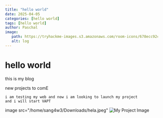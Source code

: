 ```yaml
---
title: "hello world"
date: 2025-04-05
categories: [hello world]
tags: [hello world]
author: Paschal
image:
   path: https://tryhackme-images.s3.amazonaws.com/room-icons/678ecc92c80aa206339f0f23-1738938756523
   alt: log
---
```



# hello world

this is my blog
 
 new projects to comE

 ```
 i am testing my web and now i am looking to launch my project
 and i will start VAPT 

```
 
 image src="/home/sang4w3/Downloads/hela.jpeg" 
 <img src="Downloads/hela.jpeg" alt="My Project Image">


